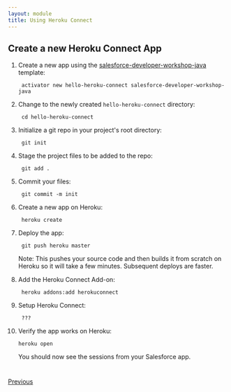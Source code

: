 ```yaml
---
layout: module
title: Using Heroku Connect
---
```


## Create a new Heroku Connect App

1. Create a new app using the [salesforce-developer-workshop-java](http://typesafe.com/activator/template/salesforce-developer-workshop-java) template:

        activator new hello-heroku-connect salesforce-developer-workshop-java

2. Change to the newly created `hello-heroku-connect` directory:

        cd hello-heroku-connect

3. Initialize a git repo in your project's root directory:

        git init

4. Stage the project files to be added to the repo:

        git add .

5. Commit your files:

        git commit -m init

6. Create a new app on Heroku:

        heroku create

7. Deploy the app:

        git push heroku master

    Note: This pushes your source code and then builds it from scratch on Heroku so it will take a few minutes.  Subsequent deploys are faster.

8. Add the Heroku Connect Add-on:

        heroku addons:add herokuconnect

9. Setup Heroku Connect:

        ???

10. Verify the app works on Heroku:

        heroku open

    You should now see the sessions from your Salesforce app.

<!-- TODO: Add some customizations to this app. -->

<div class="row" style="margin-top:40px;">
<div class="col-sm-12">
<a href="Creating-a-Heroku-App.html" class="btn btn-default"><i class="glyphicon glyphicon-chevron-left"></i> Previous</a>
</div>
</div>
